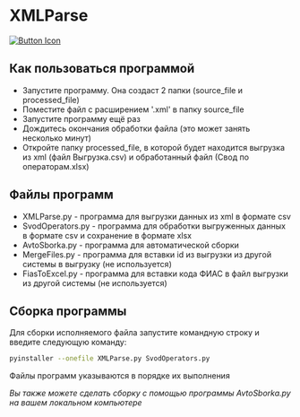# XMLParse

[![Button Icon]][Link] 

## Как пользоваться программой

- Запустите программу. Она создаст 2 папки (source_file и processed_file)
- Поместите файл с расширением '.xml' в папку source_file
- Запустите программу ещё раз
- Дождитесь окончания обработки файла (это может занять несколько минут)
- Откройте папку processed_file, в которой будет находится выгрузка из xml (файл Выгрузка.csv) и обработанный файл (Свод по операторам.xlsx)

## Файлы программ
- XMLParse.py - программа для выгрузки данных из xml в формате csv
- SvodOperators.py - программа для обработки выгруженных данных в формате csv и сохранение в формате xlsx
- AvtoSborka.py - программа для автоматической сборки 
- MergeFiles.py - программа для вставки id из выгрузки из другой системы в выгрузку (не используется)
- FiasToExcel.py - программа для вставки кода ФИАС в файл выгрузки из другой системы (не используется)

## Сборка программы
Для сборки исполняемого файла запустите командную строку и введите следующую команду:

```sh
pyinstaller --onefile XMLParse.py SvodOperators.py
```

Файлы программ указываются в порядке их выполнения

*Вы также можете сделать сборку с помощью программы AvtoSborka.py на вашем локальном компьютере*

[Button Icon]: https://img.shields.io/badge/Installation-EF2D5E?style=for-the-badge&logoColor=white&logo=DocuSign
[Link]: https://disk.yandex.ru/d/y3RRJiChtpWCww